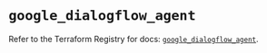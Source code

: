# `google_dialogflow_agent`

Refer to the Terraform Registry for docs: [`google_dialogflow_agent`](https://registry.terraform.io/providers/hashicorp/google/5.12.0/docs/resources/dialogflow_agent).
